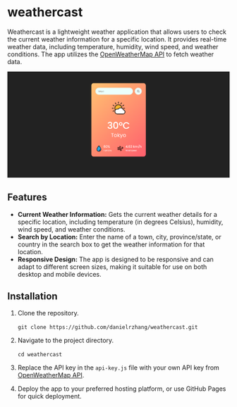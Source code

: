 # weathercast
Weathercast is a lightweight weather application that allows users to check the current weather information for a specific location. It provides real-time weather data, including temperature, humidity, wind speed, and weather conditions. The app utilizes the [OpenWeatherMap API](https://openweathermap.org/) to fetch weather data.

![](/readme-images/display.png)

## Features
* **Current Weather Information:** Gets the current weather details for a specific location, including temperature (in degrees Celsius), humidity, wind speed, and weather conditions.
* **Search by Location:** Enter the name of a town, city, province/state, or country in the search box to get the weather information for that location.
* **Responsive Design:** The app is designed to be responsive and can adapt to different screen sizes, making it suitable for use on both desktop and mobile devices.

## Installation
1. Clone the repository.

    `git clone https://github.com/danielrzhang/weathercast.git`
2. Navigate to the project directory.

    `cd weathercast`

3. Replace the API key in the `api-key.js` file with your own API key from [OpenWeatherMap API](https://openweathermap.org/).

4. Deploy the app to your preferred hosting platform, or use GitHub Pages for quick deployment.
